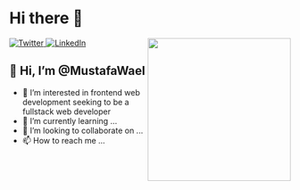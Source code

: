 # Hi there 👋

<div align="left">
  <a href="https://twitter.com/omBratteng">
    <img
      src="https://img.shields.io/twitter/follow/omBratteng?label=Twitter&logo=twitter&style=flat-square&color=1da1f2&logoColor=ffffff"
      alt="Twitter"
    />
  </a>
  <a href="https://www.linkedin.com/in/ombratteng/">
    <img
      src="https://img.shields.io/static/v1?logo=linkedin&style=flat-square&color=0072b1&label=LinkedIn&message=%E2%98%86"
      alt="LinkedIn"
    />
  </a>
  <a href="https://app.daily.dev/MustafaWael" target="_blank">
    <img
      width="256"
      align="right"
      src="https://api.daily.dev/devcards/15bb35fa5c684e439949d826f0935b21.png?r=10g"
    />
  </a>

## 👋 Hi, I’m @MustafaWael

- 👀 I’m interested in frontend web development seeking to be a fullstack web developer
- 🌱 I’m currently learning ...
- 💞️ I’m looking to collaborate on ...
- 📫 How to reach me ...


<!---
MustafaWael/MustafaWael is a ✨ special ✨ repository because its `README.md` (this file) appears on your GitHub profile.
You can click the Preview link to take a look at your changes.
--->
